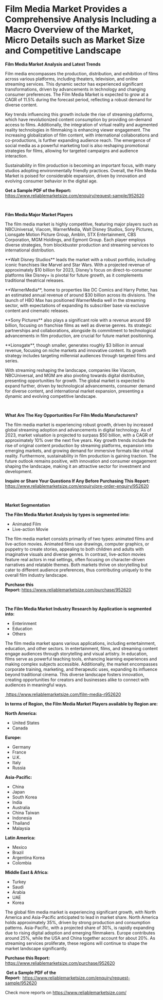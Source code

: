 <p><h1>Film Media Market Provides a Comprehensive Analysis Including a Macro Overview of the Market, Micro Details such as Market Size and Competitive Landscape</h1></p><p><strong>Film Media Market Analysis and Latest Trends</strong></p>
<p><p>Film media encompasses the production, distribution, and exhibition of films across various platforms, including theaters, television, and online streaming services. This dynamic sector has experienced significant transformations, driven by advancements in technology and changing consumer preferences. The Film Media Market is expected to grow at a CAGR of 11.5% during the forecast period, reflecting a robust demand for diverse content. </p><p>Key trends influencing this growth include the rise of streaming platforms, which have revolutionized content consumption by providing on-demand access to films. Additionally, the integration of virtual reality and augmented reality technologies in filmmaking is enhancing viewer engagement. The increasing globalization of film content, with international collaborations and co-productions, is further expanding audience reach. The emergence of social media as a powerful marketing tool is also reshaping promotional strategies for films, allowing for targeted campaigns and audience interaction. </p><p>Sustainability in film production is becoming an important focus, with many studios adopting environmentally friendly practices. Overall, the Film Media Market is poised for considerable expansion, driven by innovation and evolving consumer behavior in the digital age.</p></p>
<p><strong>Get a Sample PDF of the Report:&nbsp;</strong> <a href="https://www.reliablemarketsize.com/enquiry/request-sample/952620?utm_campaign=3112&utm_medium=2&utm_source=Github&utm_content=ia&utm_term=07032025&utm_id=film-media">https://www.reliablemarketsize.com/enquiry/request-sample/952620</a></p>
<p>&nbsp;</p>
<p><strong>Film Media Major Market Players</strong></p>
<p><p>The film media market is highly competitive, featuring major players such as NBCUniversal, Viacom, WarnerMedia, Walt Disney Studios, Sony Pictures, Lionsgate Motion Picture Group, Amblin, STX Entertainment, CBS Corporation, MGM Holdings, and Egmont Group. Each player employs diverse strategies, from blockbuster production and streaming services to international distribution.</p><p>**Walt Disney Studios** leads the market with a robust portfolio, including iconic franchises like Marvel and Star Wars. With a projected revenue of approximately $10 billion for 2023, Disney's focus on direct-to-consumer platforms like Disney+ is pivotal for future growth, as it complements traditional theatrical releases.</p><p>**WarnerMedia**, home to properties like DC Comics and Harry Potter, has an estimated annual revenue of around $30 billion across its divisions. The launch of HBO Max has positioned WarnerMedia well in the streaming sector, with expectations of expanding its subscriber base via exclusive content and cinematic releases.</p><p>**Sony Pictures** also plays a significant role with a revenue around $9 billion, focusing on franchise films as well as diverse genres. Its strategic partnerships and collaborations, alongside its commitment to technological advancements in film production, are crucial for future market positioning.</p><p>**Lionsgate**, though smaller, generates roughly $3 billion in annual revenue, focusing on niche markets and innovative content. Its growth strategy includes targeting millennial audiences through targeted films and series.</p><p>With streaming reshaping the landscape, companies like Viacom, NBCUniversal, and MGM are also pivoting towards digital distribution, presenting opportunities for growth. The global market is expected to expand further, driven by technological advancements, consumer demand for diverse content, and international market expansion, presenting a dynamic and evolving competitive landscape.</p></p>
<p>&nbsp;</p>
<p><strong>What Are The Key Opportunities For Film Media Manufacturers?</strong></p>
<p><p>The film media market is experiencing robust growth, driven by increased global streaming adoption and advancements in digital technology. As of 2023, market valuation is projected to surpass $50 billion, with a CAGR of approximately 10% over the next five years. Key growth trends include the rise of original content production by streaming platforms, expansion into emerging markets, and growing demand for immersive formats like virtual reality. Furthermore, sustainability in film production is gaining traction. The future outlook remains positive, with innovation and consumer engagement shaping the landscape, making it an attractive sector for investment and development.</p></p>
<p><strong>Inquire or Share Your Questions If Any Before Purchasing This Report:</strong> <a href="https://www.reliablemarketsize.com/enquiry/pre-order-enquiry/952620?utm_campaign=3112&utm_medium=2&utm_source=Github&utm_content=ia&utm_term=07032025&utm_id=film-media">https://www.reliablemarketsize.com/enquiry/pre-order-enquiry/952620</a></p>
<p>&nbsp;</p>
<p><strong>Market Segmentation</strong></p>
<p><strong>The Film Media Market Analysis by types is segmented into:</strong></p>
<p><ul><li>Animated Film</li><li>Live-action Movie</li></ul></p>
<p><p>The film media market consists primarily of two types: animated films and live-action movies. Animated films use drawings, computer graphics, or puppetry to create stories, appealing to both children and adults with imaginative visuals and diverse genres. In contrast, live-action movies feature real actors in real settings, often focusing on character-driven narratives and relatable themes. Both markets thrive on storytelling but cater to different audience preferences, thus contributing uniquely to the overall film industry landscape.</p></p>
<p><strong>Purchase this Report:&nbsp;</strong><a href="https://www.reliablemarketsize.com/purchase/952620?utm_campaign=3112&utm_medium=2&utm_source=Github&utm_content=ia&utm_term=07032025&utm_id=film-media">https://www.reliablemarketsize.com/purchase/952620</a></p>
<p>&nbsp;</p>
<p><strong>The Film Media Market Industry Research by Application is segmented into:</strong></p>
<p><ul><li>Enterinment</li><li>Education</li><li>Others</li></ul></p>
<p><p>The film media market spans various applications, including entertainment, education, and other sectors. In entertainment, films, and streaming content engage audiences through storytelling and visual artistry. In education, films serve as powerful teaching tools, enhancing learning experiences and making complex subjects accessible. Additionally, the market encompasses corporate training, marketing, and therapeutic uses, expanding its influence beyond traditional cinema. This diverse landscape fosters innovation, creating opportunities for creators and businesses alike to connect with audiences in meaningful ways.</p></p>
<p><a href="https://www.reliablemarketsize.com/film-media-r952620?utm_campaign=3112&utm_medium=2&utm_source=Github&utm_content=ia&utm_term=07032025&utm_id=film-media">&nbsp;https://www.reliablemarketsize.com/film-media-r952620</a></p>
<p><strong>In terms of Region, the Film Media Market Players available by Region are:</strong></p>
<p>
    <p> <strong> North America: </strong>
        <ul>
            <li>United States</li>
            <li>Canada</li>
        </ul>
        </p> 
    <p> <strong> Europe: </strong>
        <ul>
            <li>Germany</li>
            <li>France</li>
            <li>U.K.</li>
            <li>Italy</li>
            <li>Russia</li>
        </ul>
        </p> 
    <p> <strong> Asia-Pacific: </strong>
        <ul>
            <li>China</li>
            <li>Japan</li>
            <li>South Korea</li>
            <li>India</li>
            <li>Australia</li>
            <li>China Taiwan</li>
            <li>Indonesia</li>
            <li>Thailand</li>
            <li>Malaysia</li>
        </ul>
        </p> 
    <p> <strong> Latin America: </strong>
        <ul>
            <li>Mexico</li>
            <li>Brazil</li>
            <li>Argentina Korea</li>
            <li>Colombia</li>
        </ul>
        </p> 
    <p> <strong> Middle East & Africa: </strong>
        <ul>
            <li>Turkey</li>
            <li>Saudi</li>
            <li>Arabia</li>
            <li>UAE</li>
            <li>Korea</li>
        </ul>
    </p>
    </p>
<p><p>The global film media market is experiencing significant growth, with North America and Asia-Pacific anticipated to lead in market share. North America holds approximately 35%, driven by strong production and consumption patterns. Asia-Pacific, with a projected share of 30%, is rapidly expanding due to rising digital adoption and emerging filmmakers. Europe contributes around 25%, while the USA and China together account for about 20%. As streaming services proliferate, these regions will continue to shape the market landscape significantly.</p></p>
<p><strong>Purchase this Report: </strong><a href="https://www.reliablemarketsize.com/purchase/952620?utm_campaign=3112&utm_medium=2&utm_source=Github&utm_content=ia&utm_term=07032025&utm_id=film-media">https://www.reliablemarketsize.com/purchase/952620</a></p>
<p>&nbsp;<strong>Get a Sample PDF of the Report:&nbsp;&nbsp;</strong><a href="https://www.reliablemarketsize.com/enquiry/request-sample/952620?utm_campaign=3112&utm_medium=2&utm_source=Github&utm_content=ia&utm_term=07032025&utm_id=film-media">https://www.reliablemarketsize.com/enquiry/request-sample/952620</a></p>
<p><strong></strong></p>
<p>Check more reports on <a href="https://www.reliablemarketsize.com/?utm_campaign=3112&utm_medium=2&utm_source=Github&utm_content=ia&utm_term=07032025&utm_id=film-media">https://www.reliablemarketsize.com/</a></p>